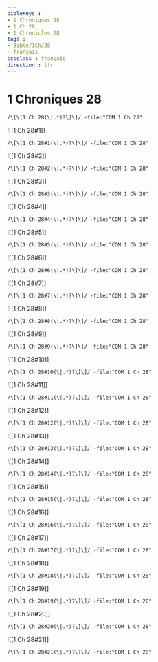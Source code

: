 ```yaml
---
bibleKeys : 
- 1 Chroniques 28
- 1 Ch 28
- 1 Chronicles 28
tags : 
- Bible/1Ch/28
- français
cssclass : français
direction : ltr
---
```


# 1 Chroniques 28

```query
/\[\[1 Ch 28(\|.*)?\]\]/ -file:"COM 1 Ch 28"
```



![[1 Ch 28#1]]

```query
/\[\[1 Ch 28#1(\|.*)?\]\]/ -file:"COM 1 Ch 28"
```

![[1 Ch 28#2]]

```query
/\[\[1 Ch 28#2(\|.*)?\]\]/ -file:"COM 1 Ch 28"
```

![[1 Ch 28#3]]

```query
/\[\[1 Ch 28#3(\|.*)?\]\]/ -file:"COM 1 Ch 28"
```

![[1 Ch 28#4]]

```query
/\[\[1 Ch 28#4(\|.*)?\]\]/ -file:"COM 1 Ch 28"
```

![[1 Ch 28#5]]

```query
/\[\[1 Ch 28#5(\|.*)?\]\]/ -file:"COM 1 Ch 28"
```

![[1 Ch 28#6]]

```query
/\[\[1 Ch 28#6(\|.*)?\]\]/ -file:"COM 1 Ch 28"
```

![[1 Ch 28#7]]

```query
/\[\[1 Ch 28#7(\|.*)?\]\]/ -file:"COM 1 Ch 28"
```

![[1 Ch 28#8]]

```query
/\[\[1 Ch 28#8(\|.*)?\]\]/ -file:"COM 1 Ch 28"
```

![[1 Ch 28#9]]

```query
/\[\[1 Ch 28#9(\|.*)?\]\]/ -file:"COM 1 Ch 28"
```

![[1 Ch 28#10]]

```query
/\[\[1 Ch 28#10(\|.*)?\]\]/ -file:"COM 1 Ch 28"
```

![[1 Ch 28#11]]

```query
/\[\[1 Ch 28#11(\|.*)?\]\]/ -file:"COM 1 Ch 28"
```

![[1 Ch 28#12]]

```query
/\[\[1 Ch 28#12(\|.*)?\]\]/ -file:"COM 1 Ch 28"
```

![[1 Ch 28#13]]

```query
/\[\[1 Ch 28#13(\|.*)?\]\]/ -file:"COM 1 Ch 28"
```

![[1 Ch 28#14]]

```query
/\[\[1 Ch 28#14(\|.*)?\]\]/ -file:"COM 1 Ch 28"
```

![[1 Ch 28#15]]

```query
/\[\[1 Ch 28#15(\|.*)?\]\]/ -file:"COM 1 Ch 28"
```

![[1 Ch 28#16]]

```query
/\[\[1 Ch 28#16(\|.*)?\]\]/ -file:"COM 1 Ch 28"
```

![[1 Ch 28#17]]

```query
/\[\[1 Ch 28#17(\|.*)?\]\]/ -file:"COM 1 Ch 28"
```

![[1 Ch 28#18]]

```query
/\[\[1 Ch 28#18(\|.*)?\]\]/ -file:"COM 1 Ch 28"
```

![[1 Ch 28#19]]

```query
/\[\[1 Ch 28#19(\|.*)?\]\]/ -file:"COM 1 Ch 28"
```

![[1 Ch 28#20]]

```query
/\[\[1 Ch 28#20(\|.*)?\]\]/ -file:"COM 1 Ch 28"
```

![[1 Ch 28#21]]

```query
/\[\[1 Ch 28#21(\|.*)?\]\]/ -file:"COM 1 Ch 28"
```

